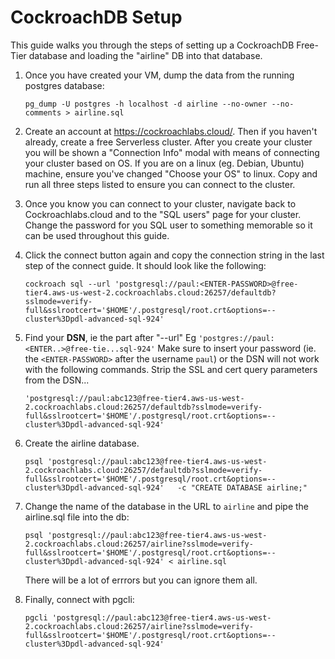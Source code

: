 # CockroachDB Setup

This guide walks you through the steps of setting up a CockroachDB Free-Tier
database and loading the "airline" DB into that database.

1. Once you have created your VM, dump the data from the running postgres
   database:

    ```
    pg_dump -U postgres -h localhost -d airline --no-owner --no-comments > airline.sql
    ```

1. Create an account at https://cockroachlabs.cloud/. Then if you haven't
   already, create a free Serverless cluster. After you create your cluster you
   will be shown a "Connection Info" modal with means of connecting your
   cluster based on OS. If you are on a linux (eg. Debian, Ubuntu) machine,
   ensure you've changed "Choose your OS" to linux. Copy and run all three
   steps listed to ensure you can connect to the cluster.

1. Once you know you can connect to your cluster, navigate back to
   Cockroachlabs.cloud and to the "SQL users" page for your cluster. Change the
   password for you SQL user to something memorable so it can be used
   throughout this guide.

1. Click the connect button again and copy the connection string in the last
   step of the connect guide. It should look like the following:

    ```
    cockroach sql --url 'postgresql://paul:<ENTER-PASSWORD>@free-tier4.aws-us-west-2.cockroachlabs.cloud:26257/defaultdb?sslmode=verify-full&sslrootcert='$HOME'/.postgresql/root.crt&options=--cluster%3Dpdl-advanced-sql-924'
    ```

1. Find your **DSN**, ie the part after "--url" Eg
   `'postgres://paul:<ENTER..>@free-tie...sql-924'` Make sure to insert your
   password (ie. the `<ENTER-PASSWORD>` after the username `paul`) or the DSN
   will not work with the following commands. Strip the SSL and cert query
   parameters from the DSN...

    ```
    'postgresql://paul:abc123@free-tier4.aws-us-west-2.cockroachlabs.cloud:26257/defaultdb?sslmode=verify-full&sslrootcert='$HOME'/.postgresql/root.crt&options=--cluster%3Dpdl-advanced-sql-924'
    ```

1. Create the airline database.

    ```
    psql 'postgresql://paul:abc123@free-tier4.aws-us-west-2.cockroachlabs.cloud:26257/defaultdb?sslmode=verify-full&sslrootcert='$HOME'/.postgresql/root.crt&options=--cluster%3Dpdl-advanced-sql-924'   -c "CREATE DATABASE airline;"
    ```

1. Change the name of the database in the URL to `airline` and pipe the
   airline.sql file into the db:

    ```
    psql 'postgresql://paul:abc123@free-tier4.aws-us-west-2.cockroachlabs.cloud:26257/airline?sslmode=verify-full&sslrootcert='$HOME'/.postgresql/root.crt&options=--cluster%3Dpdl-advanced-sql-924' < airline.sql
    ```
    
    There will be a lot of errrors but you can ignore them all.

1. Finally, connect with pgcli:

    ```
    pgcli 'postgresql://paul:abc123@free-tier4.aws-us-west-2.cockroachlabs.cloud:26257/airline?sslmode=verify-full&sslrootcert='$HOME'/.postgresql/root.crt&options=--cluster%3Dpdl-advanced-sql-924'
    ```
